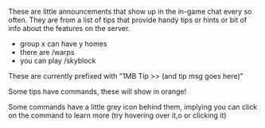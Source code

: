 These are little announcements that show up in the in-game chat every so often. They are from a list of tips that provide handy tips or hints or bit of info about the features on the server.

- group x can have y homes
- there are /warps 
- you can play /skyblock

These are currently prefixed with "1MB Tip >> (and tip msg goes here)"

Some tips have commands, these will show in orange! 

Some commands have a little grey icon behind them, implying you can click on the command to learn more (try hovering over it,o or clicking it)